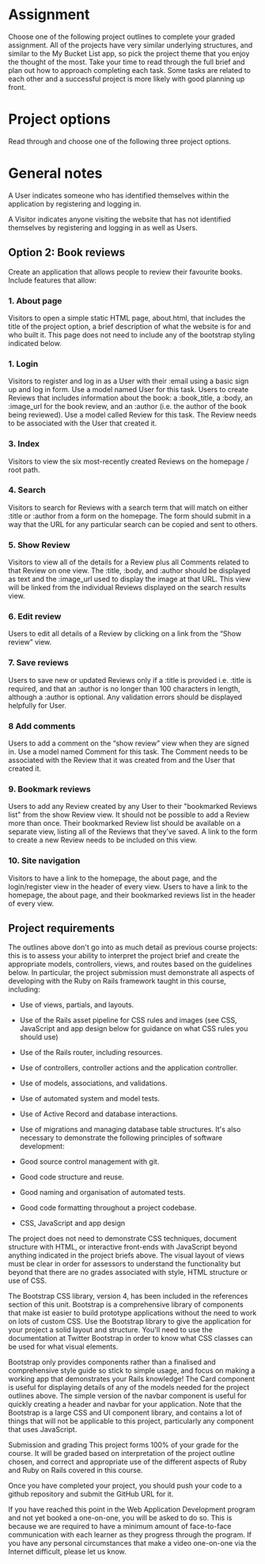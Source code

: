 # Assignment
Choose one of the following project outlines to complete your graded assignment. All of the projects have very similar underlying structures, and similar to the My Bucket List app, so pick the project theme that you enjoy the thought of the most. Take your time to read through the full brief and plan out how to approach completing each task. Some tasks are related to each other and a successful project is more likely with good planning up front.

# Project options
Read through and choose one of the following three project options.

# General notes

A User indicates someone who has identified themselves within the application by registering and logging in.

A Visitor indicates anyone visiting the website that has not identified themselves by registering and logging in as well as Users.






## Option 2: Book reviews
Create an application that allows people to review their favourite books. Include features that allow:

### 1. About page
Visitors to open a simple static HTML page, about.html, that includes the title of the project option, a brief description of what the website is for and who built it. This page does not need to include any of the bootstrap styling indicated below.

### 1. Login
Visitors to register and log in as a User with their :email using a basic sign up and log in form. Use a model named User for this task.
Users to create Reviews that includes information about the book: a :book_title, a :body, an :image_url for the book review, and an :author (i.e. the author of the book being reviewed). Use a model called Review for this task. The Review needs to be associated with the User that created it.

### 3. Index
Visitors to view the six most-recently created Reviews on the homepage / root path.

### 4. Search
Visitors to search for Reviews with a search term that will match on either :title or :author from a form on the homepage. The form should submit in a way that the URL for any particular search can be copied and sent to others.

### 5. Show Review
Visitors to view all of the details for a Review plus all Comments related to that Review on one view. The :title, :body, and :author should be displayed as text and the :image_url used to display the image at that URL. This view will be linked from the individual Reviews displayed on the search results view.

### 6. Edit review
Users to edit all details of a Review by clicking on a link from the “Show review” view.

### 7. Save reviews
Users to save new or updated Reviews only if a :title is provided i.e. :title is required, and that an :author is no longer than 100 characters in length, although a :author is optional. Any validation errors should be displayed helpfully for User.

### 8 Add comments
Users to add a comment on the “show review” view when they are signed in. Use a model named Comment for this task. The Comment needs to be associated with the Review that it was created from and the User that created it.

### 9. Bookmark reviews
Users to add any Review created by any User to their "bookmarked Reviews list" from the show Review view. It should not be possible to add a Review more than once. Their bookmarked Review list should be available on a separate view, listing all of the Reviews that they’ve saved. A link to the form to create a new Review needs to be included on this view.

### 10. Site navigation
Visitors to have a link to the homepage, the about page, and the login/register view in the header of every view.
Users to have a link to the homepage, the about page, and their bookmarked reviews list in the header of every view.





## Project requirements
The outlines above don't go into as much detail as previous course projects: this is to assess your ability to interpret the project brief and create the appropriate models, controllers, views, and routes based on the guidelines below. In particular, the project submission must demonstrate all aspects of developing with the Ruby on Rails framework taught in this course, including:

*  Use of views, partials, and layouts.
*  Use of the Rails asset pipeline for CSS rules and images (see  CSS, JavaScript and app design below for guidance on what CSS rules you should use)
*  Use of the Rails router, including resources.
*  Use of controllers, controller actions and the application controller.
*  Use of models, associations, and validations.
*  Use of automated system and model tests.
*  Use of Active Record and database interactions.
*  Use of migrations and managing database table structures.
It's also necessary to demonstrate the following principles of software development:

*  Good source control management with git.
*  Good code structure and reuse.
*  Good naming and organisation of automated tests.
*  Good code formatting throughout a project codebase.
*  CSS, JavaScript and app design

The project does not need to demonstrate CSS techniques, document structure with HTML, or interactive front-ends with JavaScript beyond anything indicated in the project briefs above. The visual layout of views must be clear in order for assessors to understand the functionality but beyond that there are no grades associated with style, HTML structure or use of CSS.

The Bootstrap CSS library, version 4, has been included in the references section of this unit. Bootstrap is a comprehensive library of components that make ist easier to build prototype applications without the need to work on lots of custom CSS. Use the Bootstrap library to give the application for your project a solid layout and structure. You'll need to use the documentation at Twitter Bootstrap in order to know what CSS classes can be used for what visual elements.

Bootstrap only provides components rather than a finalised and comprehensive style guide so stick to simple usage, and focus on making a working app that demonstrates your Rails knowledge! The Card component is useful for displaying details of any of the models needed for the project outlines above. The simple version of the navbar component is useful for quickly creating a header and navbar for your application. Note that the Bootstrap is a large CSS and UI component library, and contains a lot of things that will not be applicable to this project, particularly any component that uses JavaScript.

Submission and grading
This project forms 100% of your grade for the course. It will be graded based on interpretation of the project outline chosen, and correct and appropriate use of the different aspects of Ruby and Ruby on Rails covered in this course.

Once you have completed your project, you should push your code to a github repository and submit the GitHub URL for it.

If you have reached this point in the Web Application Development program and not yet booked a one-on-one, you will be asked to do so. This is because we are required to have a minimum amount of face-to-face communication with each learner as they progress through the program. If you have any personal circumstances that make a video one-on-one via the Internet difficult, please let us know.
